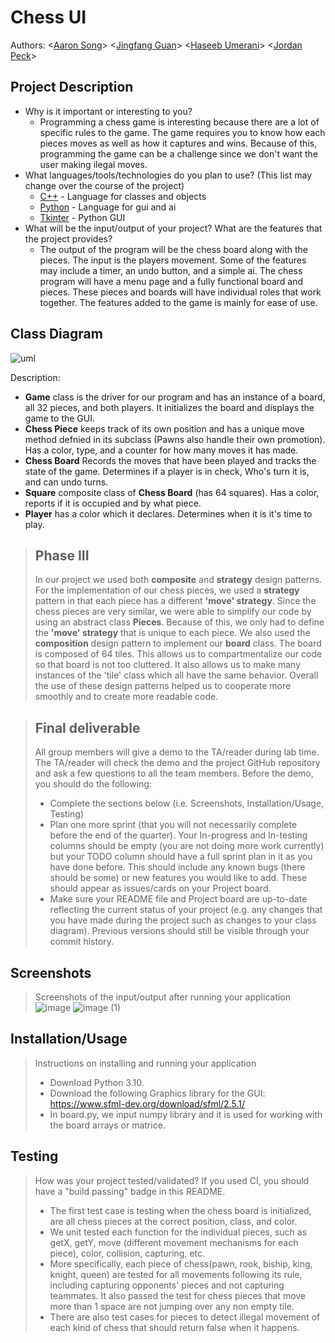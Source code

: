 # Chess UI
 
Authors: \<[Aaron Song](https://github.com/AaronSxng)\> \<[Jingfang Guan](https://github.com/alexgjf)\> \<[Haseeb Umerani](https://github.com/HaseebU)\> \<[Jordan Peck](https://github.com/Mimin7447)\>

## Project Description
  * Why is it important or interesting to you?
    * Programming a chess game is interesting because there are a lot of specific rules to the game. The game requires you to know how each pieces moves as well as how it captures and wins. Because of this, programming the game can be a challenge since we don't want the user making ilegal moves.
  * What languages/tools/technologies do you plan to use? (This list may change over the course of the project)
    * [C++](https://www.cplusplus.com/) - Language for classes and objects
    * [Python](https://www.python.org/) - Language for gui and ai
    * [Tkinter](https://docs.python.org/3/library/tkinter.html) - Python GUI
  * What will be the input/output of your project? What are the features that the project provides?
    * The output of the program will be the chess board along with the pieces. The input is the players movement. Some of the features may include a timer, an undo button, and a simple ai. The chess program will have a menu page and a fully functional board and pieces. These pieces and boards will have individual roles that work together. The features added to the game is mainly for ease of use.
 
## Class Diagram
![uml](https://user-images.githubusercontent.com/74108022/168510055-6965784f-cbfc-4f2d-8895-fa856f4bf2b9.PNG)


Description: 
* **Game** class is the driver for our program and has an instance of a board, all 32 pieces, and both players. It initializes the board and displays the game to the GUI.
* **Chess Piece** keeps track of its own position and has a unique move method defnied in its subclass (Pawns also handle their own promotion). Has a color, type, and a counter for how many moves it has made.
* **Chess Board** Records the moves that have been played and tracks the state of the game. Determines if a player is in check, Who's turn it is, and can undo turns.
* **Square** composite class of **Chess Board** (has 64 squares). Has a color, reports if it is occupied and by what piece.
* **Player** has a color which it declares. Determines when it is it's time to play.
 
 > ## Phase III
 > In our project we used both **composite** and **strategy** design patterns. For the implementation of our chess pieces, we used a **strategy** pattern in that each piece has a different **'move' strategy**. Since the chess pieces are very similar, we were able to simplify our code by using an abstract class **Pieces**. Because of this, we only had to define the **'move' strategy** that is unique to each piece. We also used the **composition** design pattern to implement our **board** class. The board is composed of 64 tiles. This allows us to compartmentalize our code so that board is not too cluttered. It also allows us to make many instances of the 'tile' class which all have the same behavior. Overall the use of these design patterns helped us to cooperate more smoothly and to create more readable code.
 
 > ## Final deliverable
 > All group members will give a demo to the TA/reader during lab time. The TA/reader will check the demo and the project GitHub repository and ask a few questions to all the team members. 
 > Before the demo, you should do the following:
 > * Complete the sections below (i.e. Screenshots, Installation/Usage, Testing)
 > * Plan one more sprint (that you will not necessarily complete before the end of the quarter). Your In-progress and In-testing columns should be empty (you are not doing more work currently) but your TODO column should have a full sprint plan in it as you have done before. This should include any known bugs (there should be some) or new features you would like to add. These should appear as issues/cards on your Project board.
 > * Make sure your README file and Project board are up-to-date reflecting the current status of your project (e.g. any changes that you have made during the project such as changes to your class diagram). Previous versions should still be visible through your commit history. 
 
 ## Screenshots
 > Screenshots of the input/output after running your application
 > ![image](https://user-images.githubusercontent.com/46555484/171975710-5c3156b0-fcc3-41f5-8e55-0158d436ef85.png)
 > ![image (1)](https://user-images.githubusercontent.com/46555484/171975779-0208e66f-fb9b-4efb-be5a-df7f7f6a529d.png)

 ## Installation/Usage
 > Instructions on installing and running your application
 > * Download Python 3.10.
 > * Download the following Graphics library for the GUI: https://www.sfml-dev.org/download/sfml/2.5.1/
 > * In board.py, we input numpy library and it is used for working with the board arrays or matrice.
 ## Testing
 > How was your project tested/validated? If you used CI, you should have a "build passing" badge in this README.
 > * The first test case is testing when the chess board is initialized, are all chess pieces at the correct position, class, and color.
 > * We unit tested each function for the individual pieces, such as getX, getY, move (different movement mechanisms for each piece), color, collision, capturing, etc.
 > * More specifically, each piece of chess(pawn, rook, biship, king, knight, queen) are tested for all movements following its rule, including capturing opponents' pieces and not capturing teammates. It also passed the test for chess pieces that move more than 1 space are not jumping over any non empty tile. 
 > * There are also test cases for pieces to detect illegal movement of each kind of chess that should return false when it happens.
 
